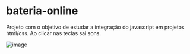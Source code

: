 # bateria-online

Projeto com o objetivo de estudar a integração do javascript em projetos html/css. Ao clicar nas teclas sai sons.

![image](https://user-images.githubusercontent.com/68717544/185516732-be8276e2-6a84-47b8-aaa2-63d963ea99e6.png)
